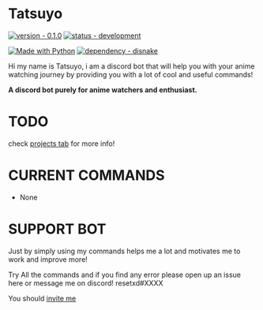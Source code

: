 # Tatsuyo

[![version - 0.1.0](https://img.shields.io/badge/version-0.1.0-blue?style=for-the-badge)](https://github.com/reset-xd/Tatsuyo/)
[![status - development](https://img.shields.io/badge/status-development-red?style=for-the-badge)](https://github.com/reset-xd/Tatsuyo/)

[![Made with Python](https://img.shields.io/badge/Python->=3.8-blue?logo=python&logoColor=white)](https://python.org "Go to Python homepage")
[![dependency - disnake](https://img.shields.io/badge/dependency-disnake-blue)](https://pypi.org/project/disnake)


Hi my name is Tatsuyo, i am a discord bot that will help you with your anime watching journey by providing you with a lot of cool and useful commands!

**A discord bot purely for anime watchers and enthusiast.**

# TODO

check <a href="https://github.com/orgs/reset-xd/projects/1/">projects tab</a> for more info!


# CURRENT COMMANDS

- None 

# SUPPORT BOT

Just by simply using my commands helps me a lot and motivates me to work and improve more!

Try All the commands and if you find any error please open up an issue here or message me on discord! resetxd#XXXX

You should <a href="">invite me</a>
